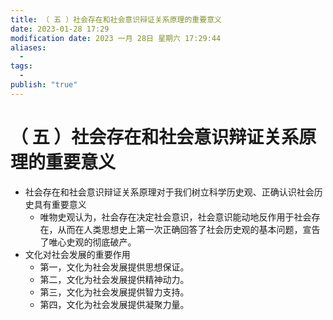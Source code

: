 ```yaml
---
title: （ 五 ）社会存在和社会意识辩证关系原理的重要意义
date: 2023-01-28 17:29
modification date: 2023 一月 28日 星期六 17:29:44
aliases:
  - 
tags:
  - 
publish: "true"
---
```


# （ 五 ）社会存在和社会意识辩证关系原理的重要意义

- 社会存在和社会意识辩证关系原理对于我们树立科学历史观、正确认识社会历史具有重要意义
	- 唯物史观认为，社会存在决定社会意识，社会意识能动地反作用于社会存在，从而在人类思想史上第一次正确回答了社会历史观的基本问题，宣告了唯心史观的彻底破产。
- 文化对社会发展的重要作用
	- 第一，文化为社会发展提供思想保证。
	- 第二，文化为社会发展提供精神动力。
	- 第三，文化为社会发展提供智力支持。
	- 第四，文化为社会发展提供凝聚力量。
